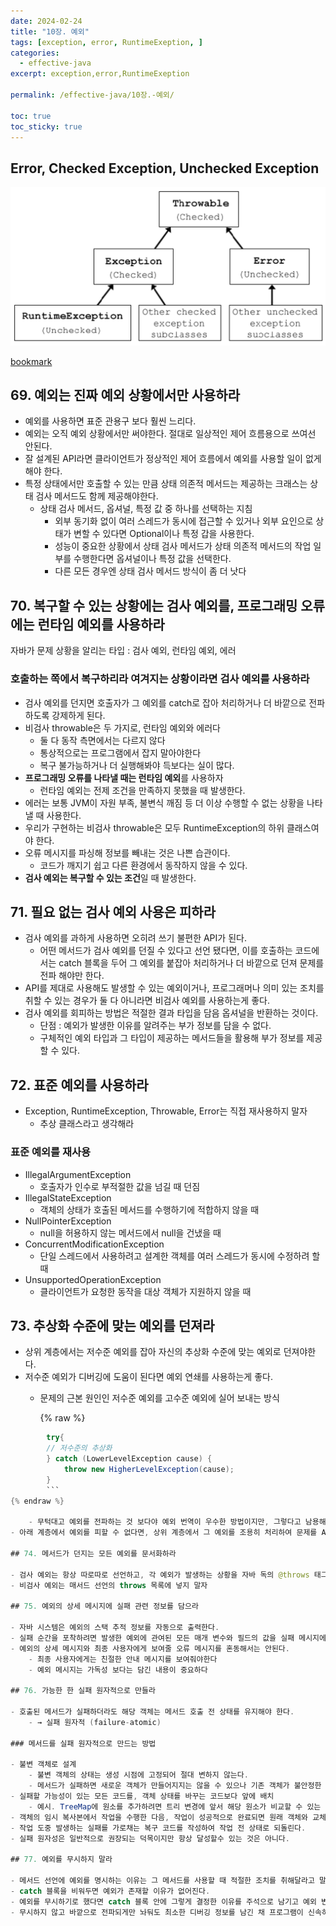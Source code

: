```yaml
---
date: 2024-02-24
title: "10장. 예외"
tags: [exception, error, RuntimeExeption, ]
categories:
  - effective-java
excerpt: exception,error,RuntimeExeption

permalink: /effective-java/10장.-예외/

toc: true
toc_sticky: true
---
```



## Error, Checked Exception, Unchecked Exception


![0](/assets/img/2024-02-24-10장.-예외.md/0.png)


[bookmark](https://devlog-wjdrbs96.tistory.com/351)


## 69. 예외는 진짜 예외 상황에서만 사용하라

- 예외를 사용하면 표준 관용구 보다 훨씬 느리다.
- 예외는 오직 예외 상황에서만 써야한다. 절대로 일상적인 제어 흐름용으로 쓰여선 안된다.
- 잘 설계된 API라면 클라이언트가 정상적인 제어 흐름에서 예외를 사용할 일이 없게 해야 한다.
- 특정 상태에서만 호출할 수 있는 만큼 상태 의존적 메서드는 제공하는 크래스는 상태 검사 메서드도 함께 제공해야한다.
	- 상태 검사 메서드, 옵셔널, 특정 값 중 하나를 선택하는 지침
		- 외부 동기화 없이 여러 스레드가 동시에 접근할 수 있거나 외부 요인으로 상태가 변할 수 있다면 Optional이나 특정 갑을 사용한다.
		- 성능이 중요한 상황에서 상태 검사 메서드가 상태 의존적 메서드의 작업 일부를 수행한다면 옵셔널이나 특정 값을 선택한다.
		- 다른 모든 경우엔 상태 검사 메서드 방식이 좀 더 낫다

## 70. 복구할 수 있는 상황에는 검사 예외를, 프로그래밍 오류에는 런타임 예외를 사용하라


자바가 문제 상황을 알리는 타입 : 검사 예외, 런타임 예외, 에러


### 호출하는 쪽에서 복구하리라 여겨지는 상황이라면 검사 예외를 사용하라

- 검사 예외를 던지면 호출자가 그 예외를 catch로 잡아 처리하거나 더 바깥으로 전파하도록 강제하게 된다.
- 비검사 throwable은 두 가지로, 런타임 예외와 에러다
	- 둘 다 동작 측면에서는 다르지 않다
	- 통상적으로는 프로그램에서 잡지 말아야한다
	- 복구 불가능하거나 더 실행해봐야 득보다는 실이 많다.
- **프로그래밍 오류를 나타낼 때는 런타임 예외**를 사용하자
	- 런타임 예외는 전제 조건을 만족하지 못했을 때 발생한다.
- 에러는 보통 JVM이 자원 부족, 불변식 깨짐 등 더 이상 수행할 수 없는 상황을 나타낼 때 사용한다.
- 우리가 구현하는 비검사 throwable은 모두 RuntimeException의 하위 클래스여야 한다.
- 오류 메시지를 파싱해 정보를 빼내는 것은 나쁜 습관이다.
	- 코드가 깨지기 쉽고 다른 환경에서 동작하지 않을 수 있다.
- **검사 예외는 복구할 수 있는 조건**일 때 발생한다.

## 71. 필요 없는 검사 예외 사용은 피하라

- 검사 예외를 과하게 사용하면 오히려 쓰기 불편한 API가 된다.
	- 어떤 메서드가 검사 예외를 던질 수 있다고 선언 됐다면, 이를 호출하는 코드에서는 catch 블록을 두어 그 예외를 붙잡아 처리하거나 더 바깥으로 던져 문제를 전파 해야만 한다.
- API를 제대로 사용해도 발생할 수 있는 예외이거나, 프로그래머나 의미 있는 조치를 취할 수 있는 경우가 둘 다 아니라면 비검사 예외를 사용하는게 좋다.
- 검사 예외를 회피하는 방법은 적절한 결과 타입을 담음 옵셔널을 반환하는 것이다.
	- 단점 : 예외가 발생한 이유를 알려주는 부가 정보를 담을 수 없다.
	- 구체적인 예외 타입과 그 타입이 제공하는 메서드들을 활용해 부가 정보를 제공할 수 있다.

## 72. 표준 예외를 사용하라

- Exception, RuntimeException, Throwable, Error는 직접 재사용하지 말자
	- 추상 클래스라고 생각해라

### 표준 예외를 재사용

- IllegalArgumentException
	- 호출자가 인수로 부적절한 값을 넘길 때 던짐
- IllegalStateException
	- 객체의 상태가 호출된 메서드를 수행하기에 적합하지 않을 때
- NullPointerException
	- null을 허용하지 않는 메서드에서 null을 건냈을 때
- ConcurrentModificationException
	- 단일 스레드에서 사용하려고 설계한 객체를 여러 스레드가 동시에 수정하려 할 때
- UnsupportedOperationException
	- 클라이언트가 요청한 동작을 대상 객체가 지원하지 않을 때

## 73. 추상화 수준에 맞는 예외를 던져라

- 상위 계층에서는 저수준 예외를 잡아 자신의 추상화 수준에 맞는 예외로 던져야한다.
- 저수준 예외가 디버깅에 도움이 된다면 예외 연쇄를 사용하는게 좋다.
	- 문제의 근본 원인인 저수준 예외를 고수준 예외에 실어 보내는 방식

		{% raw %}
```java
		try{
		// 저수준의 추상화
		} catch (LowerLevelException cause) {
			throw new HigherLevelException(cause);
		}
		```
{% endraw %}

	- 무턱대고 예외를 전파하는 것 보다야 예외 번역이 우수한 방법이지만, 그렇다고 남용해서는 곤란하다
- 아래 계층에서 예외를 피할 수 없다면, 상위 계층에서 그 예외를 조용히 처리하여 문제를 API 호출자에까지 전파하지 않는 방법이 있다.

## 74. 메서드가 던지는 모든 예외를 문서화하라

- 검사 예외는 항상 따로따로 선언하고, 각 예외가 발생하는 상황을 자바 독의 @throws 태그를 사용하여 정확히 문서화하자
- 비검사 예외는 매서드 선언의 throws 목록에 넣지 말자

## 75. 예외의 상세 메시지에 실패 관련 정보를 담으라

- 자바 시스템은 예외의 스택 추적 정보를 자동으로 출력한다.
- 실패 순간을 포착하려면 발생한 예외에 관여된 모든 매개 변수와 필드의 값을 실패 메시지에 담아야 한다.
- 예외의 상세 메시지와 최종 사용자에게 보여줄 오류 메시지를 혼동해서는 안된다.
	- 최종 사용자에게는 친절한 안내 메시지를 보여줘야한다
	- 예외 메시지는 가독성 보다는 담긴 내용이 중요하다

## 76. 가능한 한 실패 원자적으로 만들라

- 호출된 메서드가 실패하더라도 해당 객체는 메서드 호출 전 상태를 유지해야 한다.
	- → 실패 원자적 (failure-atomic)

### 메서드를 실패 원자적으로 만드는 방법

- 불변 객체로 설계
	- 불변 객체의 상태는 생성 시점에 고정되어 절대 변하지 않는다.
	- 메서드가 실패하면 새로운 객체가 만들어지지는 않을 수 있으나 기존 객체가 불안정한 상태에 빠지는 일은 결코 없다.
- 실패할 가능성이 있는 모든 코드를, 객체 상태를 바꾸는 코드보다 앞에 배치
	- 예시. TreeMap에 원소를 추가하려면 트리 변경에 앞서 해당 원소가 비교할 수 있는 타입인지 확인
- 객체의 임시 복사본에서 작업을 수행한 다음, 작업이 성공적으로 완료되면 원래 객체와 교체
- 작업 도중 발생하는 실패를 가로채는 복구 코드를 작성하여 작업 전 상태로 되돌린다.
- 실패 원자성은 일반적으로 권장되는 덕목이지만 항상 달성할수 있는 것은 아니다.

## 77. 예외를 무시하지 말라

- 메서드 선언에 예외를 명시하는 이유는 그 메서드를 사용할 때 적절한 조치를 취해달라고 말하는 것
- catch 블록을 비워두면 예외가 존재할 이유가 없어진다.
- 예외를 무시하기로 했다면 catch 블록 안에 그렇게 결정한 이유를 주석으로 남기고 예외 변수의 이름도 ignored로 바꿔놓자
- 무시하지 않고 바깥으로 전파되게만 놔둬도 최소한 디버깅 정보를 남긴 채 프로그램이 신속히 중단되게는 할 수 있다.
